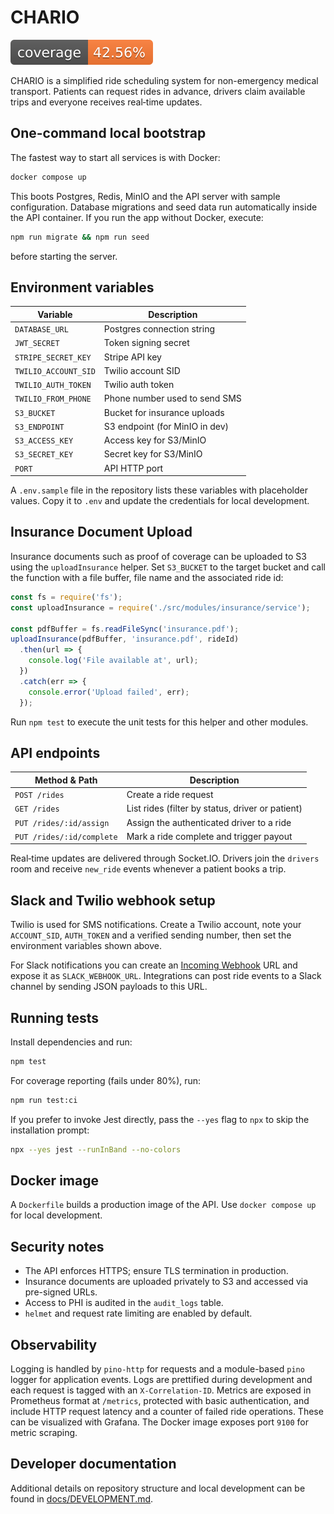 # CHARIO
![Coverage](coverage.svg)

CHARIO is a simplified ride scheduling system for non-emergency medical transport. Patients can request rides in advance, drivers claim available trips and everyone receives real‑time updates.

## One-command local bootstrap

The fastest way to start all services is with Docker:

```bash
docker compose up
```

This boots Postgres, Redis, MinIO and the API server with sample configuration.
Database migrations and seed data run automatically inside the API container. If
you run the app without Docker, execute:
```bash
npm run migrate && npm run seed
```
before starting the server.

## Environment variables

| Variable | Description |
| --- | --- |
| `DATABASE_URL` | Postgres connection string |
| `JWT_SECRET` | Token signing secret |
| `STRIPE_SECRET_KEY` | Stripe API key |
| `TWILIO_ACCOUNT_SID` | Twilio account SID |
| `TWILIO_AUTH_TOKEN` | Twilio auth token |
| `TWILIO_FROM_PHONE` | Phone number used to send SMS |
| `S3_BUCKET` | Bucket for insurance uploads |
| `S3_ENDPOINT` | S3 endpoint (for MinIO in dev) |
| `S3_ACCESS_KEY` | Access key for S3/MinIO |
| `S3_SECRET_KEY` | Secret key for S3/MinIO |
| `PORT` | API HTTP port |

A `.env.sample` file in the repository lists these variables with placeholder
values. Copy it to `.env` and update the credentials for local development.

## Insurance Document Upload

Insurance documents such as proof of coverage can be uploaded to S3 using the
`uploadInsurance` helper. Set `S3_BUCKET` to the target bucket and call the
function with a file buffer, file name and the associated ride id:

```javascript
const fs = require('fs');
const uploadInsurance = require('./src/modules/insurance/service');

const pdfBuffer = fs.readFileSync('insurance.pdf');
uploadInsurance(pdfBuffer, 'insurance.pdf', rideId)
  .then(url => {
    console.log('File available at', url);
  })
  .catch(err => {
    console.error('Upload failed', err);
  });
```

Run `npm test` to execute the unit tests for this helper and other modules.

## API endpoints

| Method & Path | Description |
| --- | --- |
| `POST /rides` | Create a ride request |
| `GET /rides` | List rides (filter by status, driver or patient) |
| `PUT /rides/:id/assign` | Assign the authenticated driver to a ride |
| `PUT /rides/:id/complete` | Mark a ride complete and trigger payout |

Real‑time updates are delivered through Socket.IO. Drivers join the `drivers` room and receive `new_ride` events whenever a patient books a trip.

## Slack and Twilio webhook setup

Twilio is used for SMS notifications. Create a Twilio account, note your `ACCOUNT_SID`, `AUTH_TOKEN` and a verified sending number, then set the environment variables shown above.

For Slack notifications you can create an [Incoming Webhook](https://api.slack.com/messaging/webhooks) URL and expose it as `SLACK_WEBHOOK_URL`. Integrations can post ride events to a Slack channel by sending JSON payloads to this URL.

## Running tests

Install dependencies and run:

```bash
npm test
```
For coverage reporting (fails under 80%), run:
```bash
npm run test:ci
```
If you prefer to invoke Jest directly, pass the `--yes` flag to `npx` to skip the
installation prompt:
```bash
npx --yes jest --runInBand --no-colors
```


## Docker image

A `Dockerfile` builds a production image of the API. Use `docker compose up` for local development.

## Security notes

- The API enforces HTTPS; ensure TLS termination in production.
- Insurance documents are uploaded privately to S3 and accessed via pre-signed URLs.
- Access to PHI is audited in the `audit_logs` table.
- `helmet` and request rate limiting are enabled by default.

## Observability

Logging is handled by `pino-http` for requests and a module-based `pino`
logger for application events. Logs are prettified during development and
each request is tagged with an `X-Correlation-ID`. Metrics are exposed in
Prometheus format at `/metrics`, protected with basic authentication, and
include HTTP request latency and a counter of failed ride operations.
These can be visualized with Grafana. The Docker image exposes port `9100`
for metric scraping.

## Developer documentation

Additional details on repository structure and local development can be found in [docs/DEVELOPMENT.md](docs/DEVELOPMENT.md).
